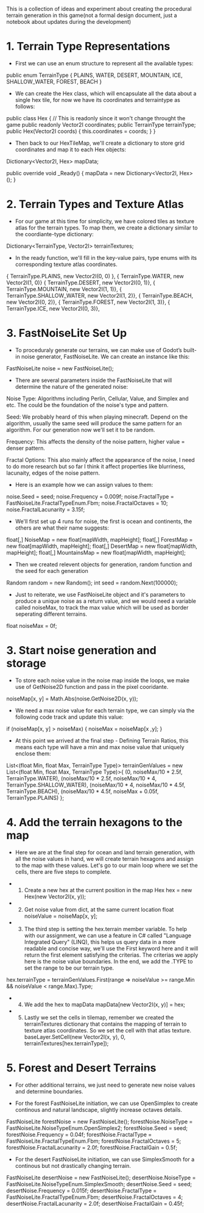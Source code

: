 This is a collection of ideas and experiment about creating the procedural terrain generation in this game(not a formal design document, just a notebook about updates during the development)

# 1. Terrain Type Representations
- First we can use an enum structure to represent all the available types:

public enum TerrainType { PLAINS, WATER, DESERT, MOUNTAIN, ICE, SHALLOW_WATER, FOREST, BEACH }

- We can create the Hex class, which will encapsulate all the data about a single hex tile, for now we have its coordinates and terraintype as follows:

public class Hex
{
    // This is readonly since it won't change throught the game 
    public readonly Vector2I coordinates; 
    public TerrainType terrainType;
    public Hex(Vector2I coords)
    {
        this.coordinates = coords;
    }
}

- Then back to our HexTileMap, we'll create a dictionary to store grid coordinates and map it to each Hex objects:

Dictionary<Vector2I, Hex> mapData;

public override void _Ready()
{
    mapData = new Dictionary<Vector2I, Hex>();
}

# 2. Terrain Types and Texture Atlas
- For our game at this time for simplicity, we have colored tiles as texture atlas for the terrain types. To map them, we create a dictionary similar to the coordiante-type dictionary:

Dictionary<TerrainType, Vector2I> terrainTextures;

- In the ready function, we'll fill in the key-value pairs, type enums with its corresponding texture atlas coordinates.

{ TerrainType.PLAINS, new Vector2I(0, 0) },
{ TerrainType.WATER, new Vector2I(1, 0)}
{ TerrainType.DESERT, new Vector2I(0, 1)},
{ TerrainType.MOUNTAIN, new Vector2I(1, 1)},
{ TerrainType.SHALLOW_WATER, new Vector2I(1, 2)},
{ TerrainType.BEACH, new Vector2I(0, 2)},
{ TerrainType.FOREST, new Vector2I(1, 3)},
{ TerrainType.ICE, new Vector2I(0, 3)},

# 3. FastNoiseLite Set Up
- To proceduraly generate our terrains, we can make use of Godot’s built-in noise generator, FastNoiseLite. We can create an instance like this:

FastNoiseLite noise = new FastNoiseLite();

- There are several parameters inside the FastNoiseLite that will determine the nature of the generated noise:

Noise Type: Algorithms including Perlin, Cellular, Value, and Simplex and etc. The could be the foundation of the noise's type and pattern.

Seed: We probably heard of this when playing minecraft. Depend on the algorithm, usually the same seed will produce the same pattern for an algorithm. For our generation now we'll set it to be random.

Frequency: This affects the density of the noise pattern, higher value = denser pattern.

Fractal Options: This also mainly affect the appearance of the noise, I need to do more research but so far I think it affect properties like blurriness, lacunaity, edges of the noise pattern.

- Here is an example how we can assign values to them:

noise.Seed = seed; 
noise.Frequency = 0.009f; 
noise.FractalType = FastNoiseLite.FractalTypeEnum.Fbm; 
noise.FractalOctaves = 10; 
noise.FractalLacunarity = 3.15f; 

- We'll first set up 4 runs for noise, the first is ocean and continents, the others are what their name suggests:

float[,] NoiseMap = new float[mapWidth, mapHeight];
float[,] ForestMap = new float[mapWidth, mapHeight];
float[,] DesertMap = new float[mapWidth, mapHeight];
float[,] MountainsMap = new float[mapWidth, mapHeight];

- Then we created relevent objects for generation, random function and the seed for each generation

Random random = new Random();
int seed = random.Next(100000);

- Just to reiterate, we use FastNoiseLite object and it's parameters to produce a unique noise as a return value, and we would need a variable called noiseMax, to track the max value which will be used as border seperating different terrains.

float noiseMax = 0f;

# 3. Start noise generation and storage
- To store each noise value in the noise map inside the loops, we make use of GetNoise2D function and pass in the pixel cooridante.

noiseMap[x, y] = Math.Abs(noise.GetNoise2D(x, y));

- We need a max noise value for each terrain type, we can simply via the following code track and update this value:

if (noiseMap[x, y] > noiseMax) {
  noiseMax = noiseMap[x ,y];
}

- At this point we arrived at the final step - Defining Terrain Ratios, this means each type will have a min and max noise value that uniquely enclose them:

List<(float Min, float Max, TerrainType Type)> terrainGenValues = new List<(float Min, float Max, TerrainType Type)>{
  (0, noiseMax/10 * 2.5f, TerrainType.WATER),
  (noiseMax/10 * 2.5f, noiseMax/10 * 4, TerrainType.SHALLOW_WATER),
  (noiseMax/10 * 4, noiseMax/10 * 4.5f, TerrainType.BEACH),
  (noiseMax/10 * 4.5f, noiseMax + 0.05f, TerrainType.PLAINS)
};

# 4. Add the terrain hexagons to the map
- Here we are at the final step for ocean and land terrain generation, with all the noise values in hand, we will create terrain hexagons and assign to the map with these values. Let's go to our main loop where we set the cells, there are five steps to complete. 

- 1. Create a new hex at the current position in the map
Hex hex = new Hex(new Vector2I(x, y));

- 2. Get noise value from dict, at the same current location
float noiseValue = noiseMap[x, y];

- 3. The third step is setting the hex.terrain member variable. To help with our assignment, we can use a feature in C# called "Language Integrated Query" (LINQ), this helps us query data in a more readable and concise way, we'll use the First keyword here and it will return the first element satisfying the criterias. The criterias we apply here is the noise value boundaries. In the end, we add the .TYPE to set the range to be our terrain type.

hex.terrainType = terrainGenValues.First(range => noiseValue >= range.Min  &&       noiseValue < range.Max).Type;

- 4. We add the hex to mapData
mapData[new Vector2I(x, y)] = hex;

- 5. Lastly we set the cells in tilemap, remember we created the terrainTextures dictionary that contains the mapping of terrain to texture atlas coordinates. So we set the cell with that atlas texture.
baseLayer.SetCell(new Vector2I(x, y), 0, terrainTextures[hex.terrainType]);

# 5. Forest and Desert Terrains
- For other additional terrains, we just need to generate new noise values and determine boundaries.

- For the forest FastNoiseLite initiation, we can use OpenSimplex to create continous and natural landscape, slightly increase octaves details.

FastNoiseLite forestNoise = new FastNoiseLite();
forestNoise.NoiseType = FastNoiseLite.NoiseTypeEnum.OpenSimplex2;
forestNoise.Seed = seed;
forestNoise.Frequency = 0.04f;
forestNoise.FractalType = FastNoiseLite.FractalTypeEnum.Fbm; 
forestNoise.FractalOctaves = 5; 
forestNoise.FractalLacunarity = 2.0f; 
forestNoise.FractalGain = 0.5f;

- For the desert FastNoiseLite initiation, we can use SimplexSmooth for a continous but not drastically changing terrain. 

FastNoiseLite desertNoise = new FastNoiseLite();
desertNoise.NoiseType = FastNoiseLite.NoiseTypeEnum.SimplexSmooth;
desertNoise.Seed = seed;
desertNoise.Frequency = 0.015f;
desertNoise.FractalType = FastNoiseLite.FractalTypeEnum.Fbm;
desertNoise.FractalOctaves = 4;
desertNoise.FractalLacunarity = 2.0f;
desertNoise.FractalGain = 0.45f;